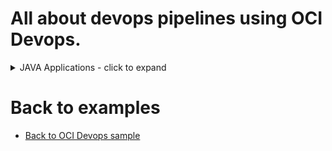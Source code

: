 All about devops pipelines using OCI Devops.
=======
<details>
  <summary>JAVA Applications - click to expand</summary>
* [Build and run a OCI devops pipeline with Java-Micronaut framework](./oci-java-micronaut-devops-example/)

</details>

Back to examples
============

- [Back to OCI Devops sample](./../README.md)